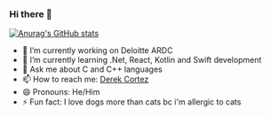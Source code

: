 ### Hi there 👋

<!--
**DerekCI/DerekCI** is a ✨ _special_ ✨ repository because its `README.md` (this file) appears on your GitHub profile.
Here are some ideas to get you started:

- 👯 I’m looking to collaborate on ...
- 🤔 I’m looking for help with ...
-->

[![Anurag's GitHub stats](https://github-readme-stats.vercel.app/api?username=derekci)](https://github.com/anuraghazra/github-readme-stats)

- 🔭 I’m currently working on Deloitte ARDC
- 🌱 I’m currently learning .Net, React, Kotlin and Swift development
- 💬 Ask me about C and C++ languages
- 📫 How to reach me: [Derek Cortez](https://www.linkedin.com/in/derek-cortez/)
- 😄 Pronouns: He/Him
- ⚡ Fun fact: I love dogs more than cats bc i'm allergic to cats

